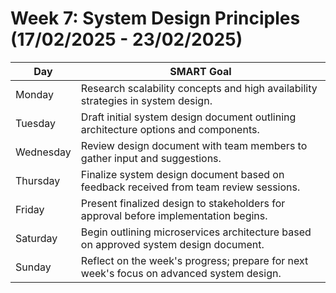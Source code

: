 # Week 7: System Design Principles (17/02/2025 - 23/02/2025)

| Day       | SMART Goal                                                                 |
|-----------|----------------------------------------------------------------------------------|
| Monday    | Research scalability concepts and high availability strategies in system design.|
| Tuesday   | Draft initial system design document outlining architecture options and components.| 
| Wednesday | Review design document with team members to gather input and suggestions.       |
| Thursday  | Finalize system design document based on feedback received from team review sessions.| 
| Friday    | Present finalized design to stakeholders for approval before implementation begins.| 
| Saturday  | Begin outlining microservices architecture based on approved system design document.| 
| Sunday    | Reflect on the week's progress; prepare for next week's focus on advanced system design.| 
